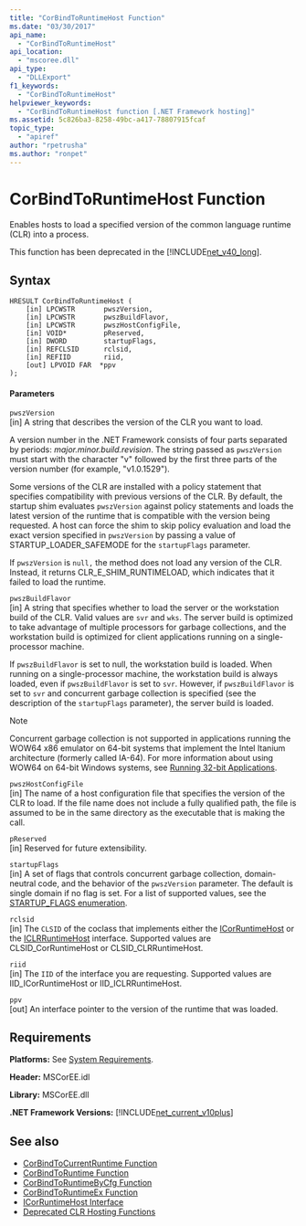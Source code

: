 ```yaml
---
title: "CorBindToRuntimeHost Function"
ms.date: "03/30/2017"
api_name: 
  - "CorBindToRuntimeHost"
api_location: 
  - "mscoree.dll"
api_type: 
  - "DLLExport"
f1_keywords: 
  - "CorBindToRuntimeHost"
helpviewer_keywords: 
  - "CorBindToRuntimeHost function [.NET Framework hosting]"
ms.assetid: 5c826ba3-8258-49bc-a417-78807915fcaf
topic_type: 
  - "apiref"
author: "rpetrusha"
ms.author: "ronpet"
---
```

# CorBindToRuntimeHost Function
Enables hosts to load a specified version of the common language runtime (CLR) into a process.  
  
 This function has been deprecated in the [!INCLUDE[net_v40_long](../../../../includes/net-v40-long-md.md)].  
  
## Syntax  
  
```  
HRESULT CorBindToRuntimeHost (  
    [in] LPCWSTR       pwszVersion,   
    [in] LPCWSTR       pwszBuildFlavor,   
    [in] LPCWSTR       pwszHostConfigFile,   
    [in] VOID*         pReserved,   
    [in] DWORD         startupFlags,   
    [in] REFCLSID      rclsid,   
    [in] REFIID        riid,   
    [out] LPVOID FAR  *ppv  
);  
```  
  
#### Parameters  
 `pwszVersion`  
 [in] A string that describes the version of the CLR you want to load.  
  
 A version number in the .NET Framework consists of four parts separated by periods: *major.minor.build.revision*. The string passed as `pwszVersion` must start with the character "v" followed by the first three parts of the version number (for example, "v1.0.1529").  
  
 Some versions of the CLR are installed with a policy statement that specifies compatibility with previous versions of the CLR. By default, the startup shim evaluates `pwszVersion` against policy statements and loads the latest version of the runtime that is compatible with the version being requested. A host can force the shim to skip policy evaluation and load the exact version specified in `pwszVersion` by passing a value of STARTUP_LOADER_SAFEMODE for the `startupFlags` parameter.  
  
 If `pwszVersion` is `null,` the method does not load any version of the CLR. Instead, it returns CLR_E_SHIM_RUNTIMELOAD, which indicates that it failed to load the runtime.  
  
 `pwszBuildFlavor`  
 [in] A string that specifies whether to load the server or the workstation build of the CLR. Valid values are `svr` and `wks`. The server build is optimized to take advantage of multiple processors for garbage collections, and the workstation build is optimized for client applications running on a single-processor machine.  
  
 If `pwszBuildFlavor` is set to null, the workstation build is loaded. When running on a single-processor machine, the workstation build is always loaded, even if `pwszBuildFlavor` is set to `svr`. However, if `pwszBuildFlavor` is set to `svr` and concurrent garbage collection is specified (see the description of the `startupFlags` parameter), the server build is loaded.  
  
> [!NOTE]
>  Concurrent garbage collection is not supported in applications running the WOW64 x86 emulator on 64-bit systems that implement the Intel Itanium architecture (formerly called IA-64). For more information about using WOW64 on 64-bit Windows systems, see [Running 32-bit Applications](/windows/desktop/WinProg64/running-32-bit-applications).  
  
 `pwszHostConfigFile`  
 [in] The name of a host configuration file that specifies the version of the CLR to load. If the file name does not include a fully qualified path, the file is assumed to be in the same directory as the executable that is making the call.  
  
 `pReserved`  
 [in] Reserved for future extensibility.  
  
 `startupFlags`  
 [in] A set of flags that controls concurrent garbage collection, domain-neutral code, and the behavior of the `pwszVersion` parameter. The default is single domain if no flag is set. For a list of supported values, see the [STARTUP_FLAGS enumeration](../../../../docs/framework/unmanaged-api/hosting/startup-flags-enumeration.md).  
  
 `rclsid`  
 [in] The `CLSID` of the coclass that implements either the [ICorRuntimeHost](../../../../docs/framework/unmanaged-api/hosting/icorruntimehost-interface.md) or the [ICLRRuntimeHost](../../../../docs/framework/unmanaged-api/hosting/iclrruntimehost-interface.md) interface. Supported values are CLSID_CorRuntimeHost or CLSID_CLRRuntimeHost.  
  
 `riid`  
 [in] The `IID` of the interface you are requesting. Supported values are IID_ICorRuntimeHost or IID_ICLRRuntimeHost.  
  
 `ppv`  
 [out] An interface pointer to the version of the runtime that was loaded.  
  
## Requirements  
 **Platforms:** See [System Requirements](../../../../docs/framework/get-started/system-requirements.md).  
  
 **Header:** MSCorEE.idl  
  
 **Library:** MSCorEE.dll  
  
 **.NET Framework Versions:** [!INCLUDE[net_current_v10plus](../../../../includes/net-current-v10plus-md.md)]  
  
## See also
- [CorBindToCurrentRuntime Function](../../../../docs/framework/unmanaged-api/hosting/corbindtocurrentruntime-function.md)
- [CorBindToRuntime Function](../../../../docs/framework/unmanaged-api/hosting/corbindtoruntime-function.md)
- [CorBindToRuntimeByCfg Function](../../../../docs/framework/unmanaged-api/hosting/corbindtoruntimebycfg-function.md)
- [CorBindToRuntimeEx Function](../../../../docs/framework/unmanaged-api/hosting/corbindtoruntimeex-function.md)
- [ICorRuntimeHost Interface](../../../../docs/framework/unmanaged-api/hosting/icorruntimehost-interface.md)
- [Deprecated CLR Hosting Functions](../../../../docs/framework/unmanaged-api/hosting/deprecated-clr-hosting-functions.md)
